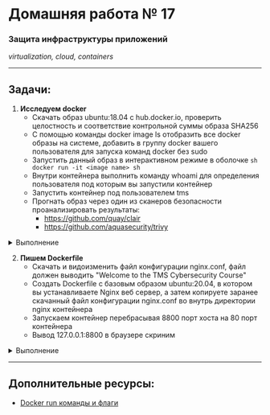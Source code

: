 # Домашняя работа № 17 
### Защита инфраструктуры приложений
*virtualization, cloud, containers*

---

## Задачи:


1. **Исследуем docker**
    - Скачать образ ubuntu:18.04 c hub.docker.io, проверить целостность и соответствие контрольной суммы образа SHA256
    - С помощью команды docker image ls отобразить все docker образы на системе, добавить в группу docker вашего пользователя для запуска команд docker без sudo
    - Запустить данный образ в интерактивном режиме в оболочке ```sh docker run -it <image name> sh```
    - Внутри контейнера выполнить команду whoami для определения пользователя под которым вы запустили контейнер
    - Запустить контейнер под пользователем tms
    - Прогнать образ через один из сканеров безопасности проанализировать результаты:
        - https://github.com/quay/clair
        - https://github.com/aquasecurity/trivy
 

<details>
  <summary> Выполнение </summary>
  
В процессе

</details>

2. **Пишем Dockerfile**
    - Скачать и видоизменить файл конфигурации nginx.conf, файл должен выводить "Welcome to the TMS Cybersecurity Course"
    - Создать Dockerfile c базовым образом ubuntu:20.04, в котором вы устанавливаете Nginx веб сервер, а затем копируете заранее скачанный файл конфигурации nginx.conf во внутрь директории nginx контейнера
    - Запускаем контейнер перебрасывая 8800 порт хоста на 80 порт контейнера
    - Вывод 127.0.0.1:8800 в браузере скриним

<details>
  <summary> Выполнение </summary>
  
В процессе

</details>


---

## Дополнительные ресурсы:

- [Docker run команды и флаги](https://docs.docker.com/engine/reference/run/#user)

